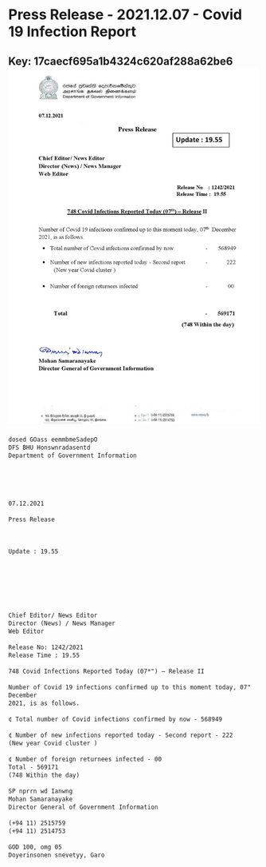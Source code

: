 # Press Release - 2021.12.07 - Covid 19 Infection Report 
Key: 17caecf695a1b4324c620af288a62be6 
![img](img/17caecf695a1b4324c620af288a62be6.jpg)
---
```
dosed GOass eemmbmeSadepO
DFS BHU Honswnradasentd
Department of Government Information

 

 

07.12.2021

Press Release

 

Update : 19.55

 

 

 

Chief Editor/ News Editor
Director (News) / News Manager
Web Editor

Release No: 1242/2021
Release Time : 19.55

748 Covid Infections Reported Today (07*") — Release II

Number of Covid 19 infections confirmed up to this moment today, 07" December
2021, is as follows.

¢ Total number of Covid infections confirmed by now - 568949

¢ Number of new infections reported today - Second report - 222
(New year Covid cluster )

¢ Number of foreign returnees infected - 00
Total - 569171
(748 Within the day)

SP nprrn wd Ianwng
Mohan Samaranayake
Director General of Government Information

(+94 11) 2515759
(+94 11) 2514753

GOD 100, omg 05
Doyerinsonen snevetyy, Garo

   

```

